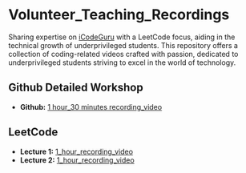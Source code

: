 # Volunteer_Teaching_Recordings
Sharing expertise on [iCodeGuru](https://icodeguru.weebly.com/) with a LeetCode focus, aiding in the technical growth of underprivileged students. This repository offers a collection of coding-related videos crafted with passion, dedicated to underprivileged students striving to excel in the world of technology.

## Github Detailed Workshop
- **Github:** [1 hour_30 minutes recording_video](https://www.facebook.com/iCodeguru/videos/737314778609346)
  
## LeetCode
- **Lecture 1:** [1_hour_recording_video](https://www.facebook.com/iCodeguru/videos/1258403118477811)
- **Lecture 2:** [1_hour_recording_video](https://www.facebook.com/iCodeguru/videos/300146373164685)
  
<!--  - **Lecture 2:** [1_hour_recording_video](https://fb.watch/qC1TxH05LO/)  -->

